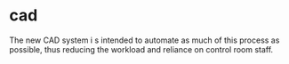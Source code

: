 # cad
 The new CAD system i s intended to automate as much  of this process as possible, thus reducing  the workload and reliance on control room staff. 
